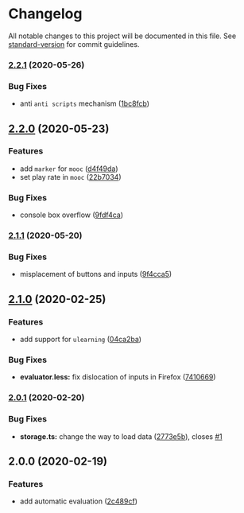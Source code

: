 # Changelog

All notable changes to this project will be documented in this file. See [standard-version](https://github.com/conventional-changelog/standard-version) for commit guidelines.

### [2.2.1](https://github.com/unbyte/mooc-assistant/compare/v2.2.0...v2.2.1) (2020-05-26)


### Bug Fixes

* anti `anti scripts` mechanism ([1bc8fcb](https://github.com/unbyte/mooc-assistant/commit/1bc8fcb6fc70ba360406263b8a6fbc304ad17a1e))

## [2.2.0](https://github.com/unbyte/mooc-assistant/compare/v2.1.1...v2.2.0) (2020-05-23)


### Features

* add `marker` for `mooc` ([d4f49da](https://github.com/unbyte/mooc-assistant/commit/d4f49da4520cfac09d53641bfcb480b5ce9086ec))
* set play rate in `mooc` ([22b7034](https://github.com/unbyte/mooc-assistant/commit/22b70344cf67608aac7db4f83dff3f1648b73895))


### Bug Fixes

* console box overflow ([9fdf4ca](https://github.com/unbyte/mooc-assistant/commit/9fdf4ca5cfcd644e523c539e4923a64ee44df519))

### [2.1.1](https://github.com/unbyte/mooc-assistant/compare/v2.1.0...v2.1.1) (2020-05-20)


### Bug Fixes

* misplacement of buttons and inputs ([9f4cca5](https://github.com/unbyte/mooc-assistant/commit/9f4cca57df7c802e62c1658351b1eeb73f5333bc))

## [2.1.0](https://github.com/unbyte/mooc-assistant/compare/v2.0.1...v2.1.0) (2020-02-25)


### Features

* add support for `ulearning` ([04ca2ba](https://github.com/unbyte/mooc-assistant/commit/04ca2ba34eb7142fd780fb78e8a5d8af213c19d3))


### Bug Fixes

* **evaluator.less:** fix dislocation of inputs in Firefox ([7410669](https://github.com/unbyte/mooc-assistant/commit/741066925ee46311a98958644319b62e6c40a5e9))

### [2.0.1](https://github.com/unbyte/mooc-assistant/compare/v2.0.0...v2.0.1) (2020-02-20)


### Bug Fixes

* **storage.ts:** change the way to load data ([2773e5b](https://github.com/unbyte/mooc-assistant/commit/2773e5ba15d587c45e99c4bbec8e55e437013add)), closes [#1](https://github.com/unbyte/mooc-assistant/issues/1)

## 2.0.0 (2020-02-19)


### Features

* add automatic evaluation ([2c489cf](https://github.com/unbyte/mooc-assistant/commit/2c489cfa65b39a7cdbf11ee039d341dea50a6081))
